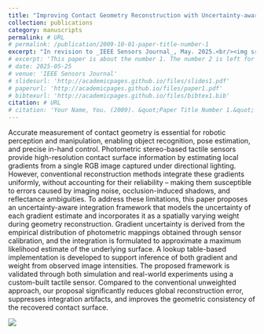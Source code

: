 ```yaml
---
title: "Improving Contact Geometry Reconstruction with Uncertainty-aware Gradient Integration in Photometric Stereo-based Tactile Sensing"
collection: publications
category: manuscripts
permalink: # URL
# permalink: /publication/2009-10-01-paper-title-number-1
excerpt: "In revision to _IEEE Sensors Journal_, May. 2025.<br/><img src='/images/1-ga.png'>"
# excerpt: 'This paper is about the number 1. The number 2 is left for future work.'
# date: 2025-05-25
# venue: 'IEEE Sensors Journal'
# slidesurl: 'http://academicpages.github.io/files/slides1.pdf'
# paperurl: 'http://academicpages.github.io/files/paper1.pdf'
# bibtexurl: 'http://academicpages.github.io/files/bibtex1.bib'
citation: # URL
# citation: 'Your Name, You. (2009). &quot;Paper Title Number 1.&quot; <i>Journal 1</i>. 1(1).'
---
```


Accurate measurement of contact geometry is essential for robotic perception and manipulation, enabling object recognition, pose estimation, and precise in-hand control. Photometric stereo-based tactile sensors provide high-resolution contact surface information by estimating local gradients from a single RGB image captured under directional lighting. However, conventional reconstruction methods integrate these gradients uniformly, without accounting for their reliability – making them susceptible to errors caused by imaging noise, occlusion-induced shadows, and reflectance ambiguities. To address these limitations, this paper proposes an uncertainty-aware integration framework that models the uncertainty of each gradient estimate and incorporates it as a spatially varying weight during geometry reconstruction. Gradient uncertainty is derived from the empirical distribution of photometric mappings obtained through sensor calibration, and the integration is formulated to approximate a maximum likelihood estimate of the underlying surface. A lookup table-based implementation is developed to support inference of both gradient and weight from observed image intensities. The proposed framework is validated through both simulation and real-world experiments using a custom-built tactile sensor. Compared to the conventional unweighted approach, our proposal significantly reduces global reconstruction error, suppresses integration artifacts, and improves the geometric consistency of the recovered contact surface.

<img src='/images/1-ga.png'>